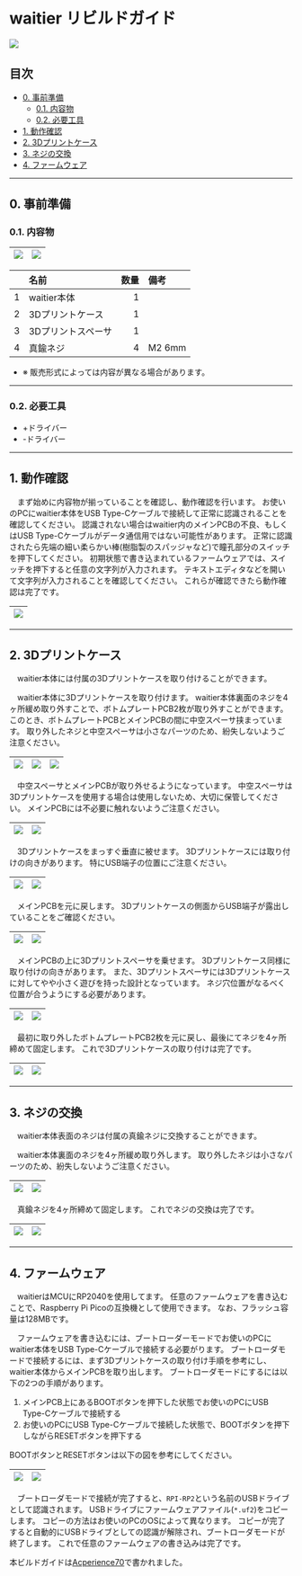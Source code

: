 # waitier リビルドガイド

![](../images/main_image2.jpg)

## 目次

- [0. 事前準備](#0-事前準備)
  - [0.1. 内容物](#01-内容物)
  - [0.2. 必要工具](#02-必要工具)
- [1. 動作確認](#1-動作確認)
- [2. 3Dプリントケース](#2-3Dプリントケース)
- [3. ネジの交換](#3-ネジの交換)
- [4. ファームウェア](#4-ファームウェア)

---

## 0. 事前準備
### 0.1. 内容物

|![](../images/rg_00-01.png)|![](../images/rg_00-02.png)|
|---|---|

||名前|数量|備考|
|:---:|:---|---:|:---|
|1|waitier本体|1||
|2|3Dプリントケース|1||
|3|3Dプリントスペーサ|1||
|4|真鍮ネジ|4|M2 6mm|

- ※ 販売形式によっては内容が異なる場合があります。

---

### 0.2. 必要工具

- +ドライバー
- -ドライバー

---

## 1. 動作確認
　まず始めに内容物が揃っていることを確認し、動作確認を行います。
お使いのPCにwaitier本体をUSB Type-Cケーブルで接続して正常に認識されることを確認してください。
認識されない場合はwaitier内のメインPCBの不良、もしくはUSB Type-Cケーブルがデータ通信用ではない可能性があります。
正常に認識されたら先端の細い柔らかい棒(樹脂製のスパッジャなど)で瞳孔部分のスイッチを押下してください。
初期状態で書き込まれているファームウェアでは、スイッチを押下すると任意の文字列が入力されます。
テキストエディタなどを開いて文字列が入力されることを確認してください。
これらが確認できたら動作確認は完了です。

|![](../images/rg_01-01.png)|
|:---:|

---

## 2. 3Dプリントケース

　waitier本体には付属の3Dプリントケースを取り付けることができます。

　waitier本体に3Dプリントケースを取り付けます。
waitier本体裏面のネジを4ヶ所緩め取り外すことで、ボトムプレートPCB2枚が取り外すことができます。
このとき、ボトムプレートPCBとメインPCBの間に中空スペーサ挟まっています。
取り外したネジと中空スペーサは小さなパーツのため、紛失しないようご注意ください。

|![](../images/rg_02-01.png)|![](../images/rg_02-02.png)|![](../images/rg_02-03.png)|
|:---:|:---:|:---:|

　中空スペーサとメインPCBが取り外せるようになっています。
中空スペーサは3Dプリントケースを使用する場合は使用しないため、大切に保管してください。
メインPCBには不必要に触れないようご注意ください。

|![](../images/rg_02-04.png)|![](../images/rg_02-05.png)|
|:---:|:---:|

　3Dプリントケースをまっすぐ垂直に被せます。
3Dプリントケースには取り付けの向きがあります。
特にUSB端子の位置にご注意ください。

|![](../images/rg_02-06.png)|![](../images/rg_02-07.png)|
|:---:|:---:|

　メインPCBを元に戻します。
3Dプリントケースの側面からUSB端子が露出していることをご確認ください。

|![](../images/rg_02-08.png)|![](../images/rg_02-09.png)|
|:---:|:---:|

　メインPCBの上に3Dプリントスペーサを乗せます。
3Dプリントケース同様に取り付けの向きがあります。
また、3Dプリントスペーサには3Dプリントケースに対してやや小さく遊びを持った設計となっています。
ネジ穴位置がなるべく位置が合うようにする必要があります。

|![](../images/rg_02-10.png)|![](../images/rg_02-11.png)|
|:---:|:---:|

　最初に取り外したボトムプレートPCB2枚を元に戻し、最後にてネジを4ヶ所締めて固定します。
これで3Dプリントケースの取り付けは完了です。

|![](../images/rg_02-12.png)|![](../images/rg_02-13.png)|
|:---:|:---:|

----

## 3. ネジの交換

　waitier本体表面のネジは付属の真鍮ネジに交換することができます。

　waitier本体裏面のネジを4ヶ所緩め取り外します。
取り外したネジは小さなパーツのため、紛失しないようご注意ください。

|![](../images/rg_03-01.png)|![](../images/rg_03-02.png)|
|:---:|:---:|

　真鍮ネジを4ヶ所締めて固定します。
これでネジの交換は完了です。

|![](../images/rg_03-03.png)|![](../images/rg_03-04.png)|
|:---:|:---:|

----

## 4. ファームウェア

　waitierはMCUにRP2040を使用してます。
任意のファームウェアを書き込むことで、Raspberry Pi Picoの互換機として使用できます。
なお、フラッシュ容量は128MBです。

　ファームウェアを書き込むには、ブートローダーモードでお使いのPCにwaitier本体をUSB Type-Cケーブルで接続する必要がります。
ブートローダモードで接続するには、まず3Dプリントケースの取り付け手順を参考にし、waitier本体からメインPCBを取り出します。
ブートローダモードにするには以下の2つの手順があります。

1. メインPCB上にあるBOOTボタンを押下した状態でお使いのPCにUSB Type-Cケーブルで接続する
1. お使いのPCにUSB Type-Cケーブルで接続した状態で、BOOTボタンを押下しながらRESETボタンを押下する

BOOTボタンとRESETボタンは以下の図を参考にしてください。

|![](../images/rg_04-01.png)|![](../images/rg_04-02.png)|
|:---:|:---:|

　ブートローダモードで接続が完了すると、`RPI-RP2`という名前のUSBドライブとして認識されます。
USBドライブにファームウェアファイル(`*.uf2`)をコピーします。
コピーの方法はお使いのPCのOSによって異なります。
コピーが完了すると自動的にUSBドライブとしての認識が解除され、ブートローダモードが終了します。
これで任意のファームウェアの書き込みは完了です。

本ビルドガイドは[Acperience70](http://yynmt.com/kb/a70.html)で書かれました。
